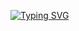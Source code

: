 [![Typing SVG](https://readme-typing-svg.demolab.com?font=Roboto&size=30&pause=1000&color=7900FF&center=true&width=450&lines=Spark+Xmd+under+development)](https://git.io/typing-svg)

